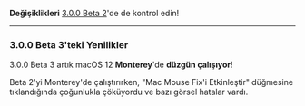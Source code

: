 **Değişiklikleri** [3.0.0 Beta 2](https://github.com/noah-nuebling/mac-mouse-fix/releases/tag/3.0.0-Beta-2)'de de kontrol edin!

---

### 3.0.0 Beta 3'teki Yenilikler

3.0.0 Beta 3 artık macOS 12 **Monterey**'de **düzgün çalışıyor**!

Beta 2'yi Monterey'de çalıştırırken, "Mac Mouse Fix'i Etkinleştir" düğmesine tıklandığında çoğunlukla çöküyordu ve bazı görsel hatalar vardı.